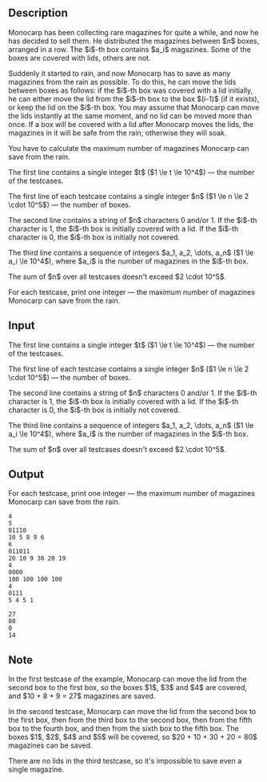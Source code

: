 ## Description

<div><p>Monocarp has been collecting rare magazines for quite a while, and now he has decided to sell them. He distributed the magazines between $n$ boxes, arranged in a row. The $i$-th box contains $a_i$ magazines. Some of the boxes are covered with lids, others are not. </p><p>Suddenly it started to rain, and now Monocarp has to save as many magazines from the rain as possible. To do this, he can move the lids between boxes as follows: if the $i$-th box was covered with a lid initially, he can either move the lid from the $i$-th box to the box $(i-1)$ (if it exists), or keep the lid on the $i$-th box. You may assume that Monocarp can move the lids instantly at the same moment, and no lid can be moved more than once. If a box will be covered with a lid after Monocarp moves the lids, the magazines in it will be safe from the rain; otherwise they will soak.</p><p>You have to calculate the maximum number of magazines Monocarp can save from the rain.</p></div><div class="input-specification"><p>The first line contains a single integer $t$ ($1 \le t \le 10^4$)&nbsp;— the number of the testcases.</p><p>The first line of each testcase contains a single integer $n$ ($1 \le n \le 2 \cdot 10^5$)&nbsp;— the number of boxes.</p><p>The second line contains a string of $n$ characters <span class="tex-font-style-tt">0</span> and/or <span class="tex-font-style-tt">1</span>. If the $i$-th character is <span class="tex-font-style-tt">1</span>, the $i$-th box is initially covered with a lid. If the $i$-th character is <span class="tex-font-style-tt">0</span>, the $i$-th box is initially not covered.</p><p>The third line contains a sequence of integers $a_1, a_2, \dots, a_n$ ($1 \le a_i \le 10^4$), where $a_i$ is the number of magazines in the $i$-th box.</p><p>The sum of $n$ over all testcases doesn't exceed $2 \cdot 10^5$.</p></div><div class="output-specification"><p>For each testcase, print one integer&nbsp;— the maximum number of magazines Monocarp can save from the rain.</p></div>

## Input

<p>The first line contains a single integer $t$ ($1 \le t \le 10^4$)&nbsp;— the number of the testcases.</p><p>The first line of each testcase contains a single integer $n$ ($1 \le n \le 2 \cdot 10^5$)&nbsp;— the number of boxes.</p><p>The second line contains a string of $n$ characters <span class="tex-font-style-tt">0</span> and/or <span class="tex-font-style-tt">1</span>. If the $i$-th character is <span class="tex-font-style-tt">1</span>, the $i$-th box is initially covered with a lid. If the $i$-th character is <span class="tex-font-style-tt">0</span>, the $i$-th box is initially not covered.</p><p>The third line contains a sequence of integers $a_1, a_2, \dots, a_n$ ($1 \le a_i \le 10^4$), where $a_i$ is the number of magazines in the $i$-th box.</p><p>The sum of $n$ over all testcases doesn't exceed $2 \cdot 10^5$.</p>

## Output

<p>For each testcase, print one integer&nbsp;— the maximum number of magazines Monocarp can save from the rain.</p>





```input1|2,3,4,8,9,10
4
5
01110
10 5 8 9 6
6
011011
20 10 9 30 20 19
4
0000
100 100 100 100
4
0111
5 4 5 1
```




```output1
27
80
0
14
```



## Note

<p>In the first testcase of the example, Monocarp can move the lid from the second box to the first box, so the boxes $1$, $3$ and $4$ are covered, and $10 + 8 + 9 = 27$ magazines are saved.</p><p>In the second testcase, Monocarp can move the lid from the second box to the first box, then from the third box to the second box, then from the fifth box to the fourth box, and then from the sixth box to the fifth box. The boxes $1$, $2$, $4$ and $5$ will be covered, so $20 + 10 + 30 + 20 = 80$ magazines can be saved.</p><p>There are no lids in the third testcase, so it's impossible to save even a single magazine.</p>
